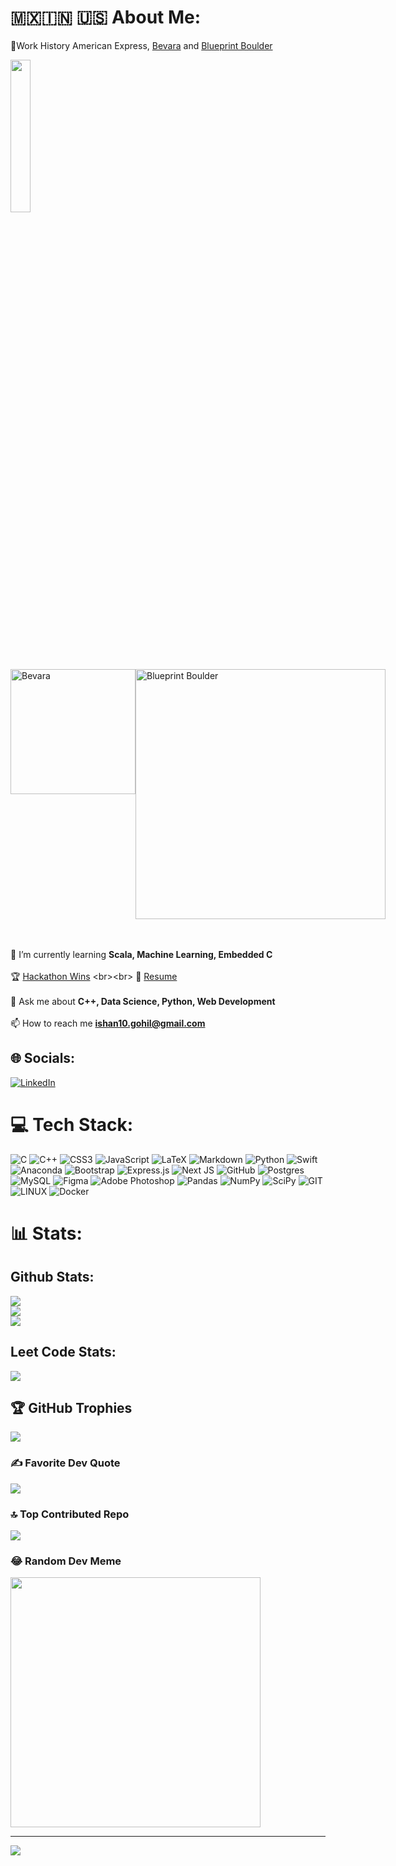 # 🇲🇽🇮🇳 🇺🇸 About Me:
🔨Work History American Express,  [Bevara](https://github.com/bevara-outdoors) and [Blueprint Boulder](https://blueprintboulder.org/)

  <img src="https://github.com/IshanGProjects/IshanGProjects/assets/86436938/0e13c810-1581-45a4-8dcf-249163868fe0" width="25%" height="25%">

<div style="display: flex;">
    <div>
        <img src="https://github.com/IshanGProjects/IshanGProjects/assets/86436938/db7ef93e-62a2-4a99-9025-3c2885ea7f6d" alt="Bevara" width="200""/>
    </div>
    <div>
        <img src="https://github.com/IshanGProjects/IshanGProjects/assets/86436938/57f94306-2e21-4156-8b27-c24abe797811" alt="Blueprint Boulder" width="400"/>
    </div>
</div>

  <br><br>🌱 I’m currently learning **Scala, Machine Learning, Embedded C**<br><br> 🏆 [Hackathon Wins](https://devpost.com/IshanGProjects?ref_content=user-portfolio&ref_feature=portfolio&ref_medium=global-nav](https://devpost.com/IshanGProjects?ref_content=user-portfolio&ref_feature=portfolio&ref_medium=global-nav)) <br><br>
  📝 [Resume](https://docs.google.com/document/d/1-TQlXV3YYfbxwekLnvGqMuunpiDEuiMd/edit?usp=sharing&ouid=103089094108005629485&rtpof=true&sd=true)
  <br><br>
💬 Ask me about **C++, Data Science, Python, Web Development**<br><br>
📫 How to reach me **ishan10.gohil@gmail.com**


## 🌐 Socials:
[![LinkedIn](https://img.shields.io/badge/LinkedIn-%230077B5.svg?logo=linkedin&logoColor=white)](https://linkedin.com/in/ishan-gohil) 

# 💻 Tech Stack:
![C](https://img.shields.io/badge/c-%2300599C.svg?style=for-the-badge&logo=c&logoColor=white) ![C++](https://img.shields.io/badge/c++-%2300599C.svg?style=for-the-badge&logo=c%2B%2B&logoColor=white) ![CSS3](https://img.shields.io/badge/css3-%231572B6.svg?style=for-the-badge&logo=css3&logoColor=white) ![JavaScript](https://img.shields.io/badge/javascript-%23323330.svg?style=for-the-badge&logo=javascript&logoColor=%23F7DF1E) ![LaTeX](https://img.shields.io/badge/latex-%23008080.svg?style=for-the-badge&logo=latex&logoColor=white) ![Markdown](https://img.shields.io/badge/markdown-%23000000.svg?style=for-the-badge&logo=markdown&logoColor=white) ![Python](https://img.shields.io/badge/python-3670A0?style=for-the-badge&logo=python&logoColor=ffdd54) ![Swift](https://img.shields.io/badge/swift-F54A2A?style=for-the-badge&logo=swift&logoColor=white) ![Anaconda](https://img.shields.io/badge/Anaconda-%2344A833.svg?style=for-the-badge&logo=anaconda&logoColor=white) ![Bootstrap](https://img.shields.io/badge/bootstrap-%23563D7C.svg?style=for-the-badge&logo=bootstrap&logoColor=white) ![Express.js](https://img.shields.io/badge/express.js-%23404d59.svg?style=for-the-badge&logo=express&logoColor=%2361DAFB) ![Next JS](https://img.shields.io/badge/Next-black?style=for-the-badge&logo=next.js&logoColor=white) ![GitHub](https://img.shields.io/badge/GitHub-%23121011.svg?style=for-the-badge&logo=github&logoColor=white) ![Postgres](https://img.shields.io/badge/postgres-%23316192.svg?style=for-the-badge&logo=postgresql&logoColor=white) ![MySQL](https://img.shields.io/badge/mysql-%2300f.svg?style=for-the-badge&logo=mysql&logoColor=white) 	![Figma](https://img.shields.io/badge/figma-%23F24E1E.svg?style=for-the-badge&logo=figma&logoColor=white) ![Adobe Photoshop](https://img.shields.io/badge/adobephotoshop-%2331A8FF.svg?style=for-the-badge&logo=adobephotoshop&logoColor=white) ![Pandas](https://img.shields.io/badge/pandas-%23150458.svg?style=for-the-badge&logo=pandas&logoColor=white) ![NumPy](https://img.shields.io/badge/numpy-%23013243.svg?style=for-the-badge&logo=numpy&logoColor=white) ![SciPy](https://img.shields.io/badge/SciPy-%230C55A5.svg?style=for-the-badge&logo=scipy&logoColor=%white) ![GIT](https://img.shields.io/badge/Git-fc6d26?style=for-the-badge&logo=git&logoColor=white) ![LINUX](https://img.shields.io/badge/Linux-FCC624?style=for-the-badge&logo=linux&logoColor=black) ![Docker](https://img.shields.io/badge/docker-%230db7ed.svg?style=for-the-badge&logo=docker&logoColor=white)
# 📊 Stats:
## Github Stats:
![](https://github-readme-stats.vercel.app/api?username=IshanGProjects&theme=dark&hide_border=false&include_all_commits=false&count_private=true)<br/>
![](https://github-readme-streak-stats.herokuapp.com/?user=IshanGProjects&theme=dark&hide_border=false)<br/>
![](https://github-readme-stats.vercel.app/api/top-langs/?username=IshanGProjects&theme=dark&hide_border=false&include_all_commits=false&count_private=true&layout=compact)<br/>

## Leet Code Stats:
![](https://leetcard.jacoblin.cool/IshanGProjects?ext=activity)

## 🏆 GitHub Trophies
![](https://github-profile-trophy.vercel.app/?username=IshanGProjects&theme=onestar&no-frame=false&no-bg=false&margin-w=4)

### ✍️ Favorite Dev Quote
![](https://quotes-github-readme.vercel.app/api?type=horizontal&theme=radical)

### 🔝 Top Contributed Repo
![](https://github-contributor-stats.vercel.app/api?username=IshanGProjects&limit=5&theme=dark&combine_all_yearly_contributions=true)

### 😂 Random Dev Meme
<img src='https://randommeme-five.vercel.app/' style="height: 400px;"/>

---
[![](https://visitcount.itsvg.in/api?id=IshanGProjects&icon=0&color=1)](https://visitcount.itsvg.in)

<!-- Proudly created with GPRM ( https://gprm.itsvg.in ) -->
